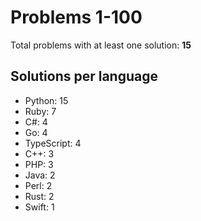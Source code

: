 # Problems 1-100

Total problems with at least one solution: **15**

## Solutions per language

- Python: 15
- Ruby: 7
- C#: 4
- Go: 4
- TypeScript: 4
- C++: 3
- PHP: 3
- Java: 2
- Perl: 2
- Rust: 2
- Swift: 1
